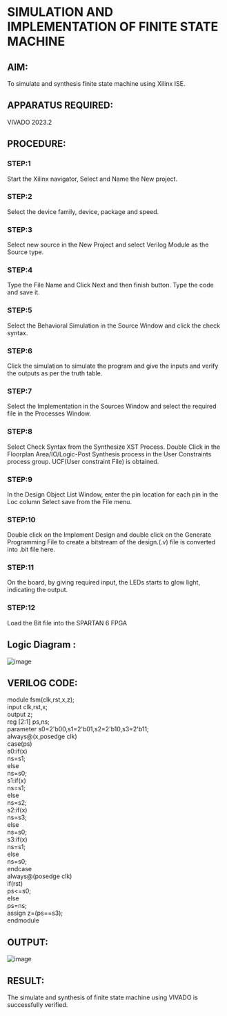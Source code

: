 # SIMULATION AND IMPLEMENTATION OF FINITE STATE MACHINE

## AIM: 
To simulate and synthesis finite state machine using Xilinx ISE.

## APPARATUS REQUIRED:
VIVADO 2023.2

## PROCEDURE:
### STEP:1 
Start the Xilinx navigator, Select and Name the New project.<br>
### STEP:2
Select the device family, device, package and speed. <br>
### STEP:3 
Select new source in the New Project and select Verilog Module as the Source type. <br>
### STEP:4 
Type the File Name and Click Next and then finish button. Type the code and save it. <br>
### STEP:5 
Select the Behavioral Simulation in the Source Window and click the check syntax. <br>
### STEP:6 
Click the simulation to simulate the program and give the inputs and verify the outputs as per the truth table. <br>
### STEP:7
Select the Implementation in the Sources Window and select the required file in the Processes Window. <br>
### STEP:8 
Select Check Syntax from the Synthesize XST Process. Double Click in the Floorplan Area/IO/Logic-Post Synthesis process in the User Constraints process group. UCF(User constraint File) is obtained. <br>
### STEP:9 
In the Design Object List Window, enter the pin location for each pin in the Loc column Select save from the File menu. <br>
### STEP:10 
Double click on the Implement Design and double click on the Generate Programming File to create a bitstream of the design.(.v) file is converted into .bit file here. <br>
### STEP:11
On the board, by giving required input, the LEDs starts to glow light, indicating the output.<br>
### STEP:12 
Load the Bit file into the SPARTAN 6 FPGA <br>

## Logic Diagram :


![image](https://github.com/Sachita02/VLSI-LAB-EXP-5/assets/162723490/44a1620d-9e34-44a0-a1c2-02e073a12e93)

## VERILOG CODE:

module fsm(clk,rst,x,z);<br>
input clk,rst,x;<br>
output z;<br>
reg [2:1] ps,ns;<br>
parameter s0=2'b00,s1=2'b01,s2=2'b10,s3=2'b11;<br>
always@(x,posedge clk)<br>
case(ps)<br>
s0:if(x)<br>
ns=s1;<br>
else<br>
ns=s0;<br>
s1:if(x)<br>
ns=s1;<br>
else<br>
ns=s2;<br>
s2:if(x)<br>
ns=s3;<br>
else<br>
ns=s0;<br>
s3:if(x)<br>
ns=s1;<br>
else<br>
ns=s0;<br>
endcase<br>
always@(posedge clk)<br>
if(rst)<br>
ps<=s0;<br>
else<br>
ps=ns;<br>
assign z=(ps==s3);<br>
endmodule<br>

## OUTPUT:

![image](https://github.com/Sachita02/VLSI-LAB-EXP-5/assets/162723490/d481b251-fb24-4223-a929-2cdf83e3a629)



## RESULT:
The simulate and synthesis of finite state machine using VIVADO is successfully verified.



